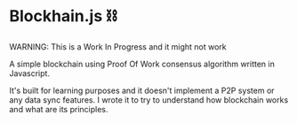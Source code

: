 # Blockhain.js ⛓

WARNING: This is a Work In Progress and it might not work

A simple blockchain using Proof Of Work consensus algorithm written in Javascript.

It's built for learning purposes and it doesn't implement a P2P system or any data sync features.
I wrote it to try to understand how blockchain works and what are its principles.
